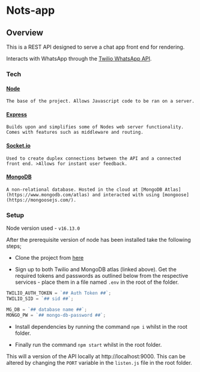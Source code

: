 # Nots-app

## Overview

This is a REST API designed to serve a chat app front end for rendering.

Interacts with WhatsApp through the [Twilio WhatsApp API](https://www.twilio.com/docs/whatsapp).

### Tech

#### [Node](https://nodejs.org/en/)

`The base of the project. Allows Javascript code to be ran on a server.`

#### [Express](https://expressjs.com/)

`Builds upon and simplifies some of Nodes web server functionality. Comes with features such as middleware and routing.`

#### [Socket.io](https://socket.io/)

`Used to create duplex connections between the API and a connected front end. >Allows for instant user feedback.`

#### [MongoDB](https://www.mongodb.com/)

`A non-relational database. Hosted in the cloud at [MongoDB Atlas](https://www.mongodb.com/atlas) and interacted with using [mongoose](https://mongoosejs.com/).`

### Setup

Node version used - `v16.13.0`

After the prerequisite version of node has been installed take the following steps;

- Clone the project from [here](https://github.com/CtrlHoltDel/nots-app-be)

- Sign up to both Twilio and MongoDB atlas (linked above). Get the required tokens and passwords as outlined below from the respective services - place them in a file named `.env` in the root of the folder.

```js
TWILIO_AUTH_TOKEN = `## Auth Token ##`;
TWILIO_SID = `## sid ##`;

MG_DB = `## database name ##`;
MONGO_PW = `## mongo-db-password ##`;
```

- Install dependencies by running the command `npm i` whilst in the root folder.

- Finally run the command `npm start` whilst in the root folder.

This will a version of the API locally at http://localhost:9000. This can be altered by changing the `PORT` variable in the `listen.js` file in the root folder.
